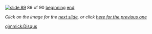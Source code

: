[![slide 89](https://dl.dropboxusercontent.com/u/2977490/presentations/cookbook/img89.jpg)](90.md)
89 of 90
[beginning](01.md)
[end](89.md)

_Click on the image for the [next slide](90.md), or click [here for the previous one](88.md)_

[gimmick:Disqus](theodox-github)